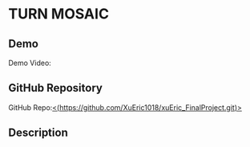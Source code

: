 # TURN MOSAIC

## Demo
Demo Video: <URL>

## GitHub Repository
GitHub Repo:[<(https://github.com/XuEric1018/xuEric_FinalProject.git)>](https://github.com/XuEric1018/xuEric_FinalProject.git)

## Description
